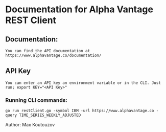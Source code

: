# Documentation for Alpha Vantage REST Client

## Documentation:
`You can find the API documentation at https://www.alphavantage.co/documentation/`

## API Key
`You can enter an API key an environment variable or in the CLI.
Just run;
export KEY="<API Key>"`

### Running CLI commands:
`go run restClient.go -symbol IBM -url https://www.alphavantage.co -query TIME_SERIES_WEEKLY_ADJUSTED`


Author: Max Koutouzov
